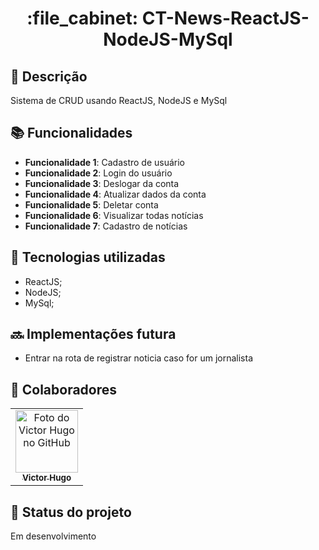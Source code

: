 <h1 align="center">:file_cabinet: CT-News-ReactJS-NodeJS-MySql</h1>

## :memo: Descrição

Sistema de CRUD usando ReactJS, NodeJS e MySql

## :books: Funcionalidades

- <b>Funcionalidade 1</b>: Cadastro de usuário
- <b>Funcionalidade 2</b>: Login do usuário
- <b>Funcionalidade 3</b>: Deslogar da conta
- <b>Funcionalidade 4</b>: Atualizar dados da conta
- <b>Funcionalidade 5</b>: Deletar conta
- <b>Funcionalidade 6</b>: Visualizar todas notícias
- <b>Funcionalidade 7</b>: Cadastro de notícias

## :wrench: Tecnologias utilizadas

- ReactJS;
- NodeJS;
- MySql;

## :soon: Implementações futura

- Entrar na rota de registrar noticia caso for um jornalista

## :handshake: Colaboradores

<table>
  <tr>
    <td align="center">
      <a href="http://github.com/tatialveso">
        <img src="https://avatars.githubusercontent.com/u/73660002?v=4" width="100px;" alt="Foto do Victor Hugo no GitHub"/><br>
        <sub>
          <b>Victor Hugo</b>
        </sub>
      </a>
    </td>
  </tr>
</table>

## :dart: Status do projeto

Em desenvolvimento
